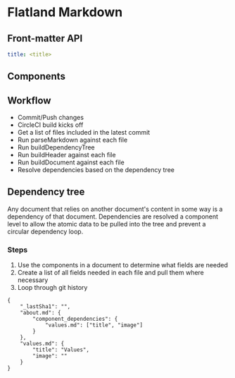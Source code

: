 # Flatland Markdown

## Front-matter API

```yaml
title: <title>
```

## Components

## Workflow

- Commit/Push changes
- CircleCI build kicks off
- Get a list of files included in the latest commit
- Run parseMarkdown against each file
- Run buildDependencyTree
- Run buildHeader against each file
- Run buildDocument against each file
- Resolve dependencies based on the dependency tree

## Dependency tree
Any document that relies on another document's content in some way is a dependency of that document. Dependencies are resolved a component level to allow the atomic data to be pulled into the tree and prevent a circular dependency loop.

### Steps
1. Use the components in a document to determine what fields are needed
2. Create a list of all fields needed in each file and pull them where necessary
3. Loop through git history

```
{
    "_lastSha1": "",
    "about.md": {
        "component_dependencies": {
            "values.md": ["title", "image"]
        }
    },
    "values.md": {
        "title": "Values",
        "image": ""
    }
}
```
